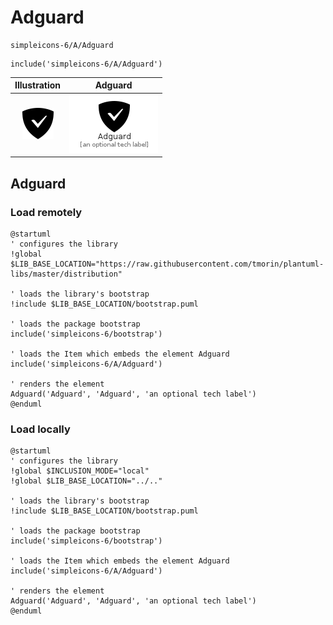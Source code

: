 # Adguard


```text
simpleicons-6/A/Adguard
```

```text
include('simpleicons-6/A/Adguard')
```



| Illustration | Adguard |
| :---: | :---: |
| ![illustration for Illustration](../../simpleicons-6/A/Adguard.png) | ![illustration for Adguard](../../simpleicons-6/A/Adguard.Local.png) |




## Adguard

### Load remotely
```plantuml
@startuml
' configures the library
!global $LIB_BASE_LOCATION="https://raw.githubusercontent.com/tmorin/plantuml-libs/master/distribution"

' loads the library's bootstrap
!include $LIB_BASE_LOCATION/bootstrap.puml

' loads the package bootstrap
include('simpleicons-6/bootstrap')

' loads the Item which embeds the element Adguard
include('simpleicons-6/A/Adguard')

' renders the element
Adguard('Adguard', 'Adguard', 'an optional tech label')
@enduml
```

### Load locally
```plantuml
@startuml
' configures the library
!global $INCLUSION_MODE="local"
!global $LIB_BASE_LOCATION="../.."

' loads the library's bootstrap
!include $LIB_BASE_LOCATION/bootstrap.puml

' loads the package bootstrap
include('simpleicons-6/bootstrap')

' loads the Item which embeds the element Adguard
include('simpleicons-6/A/Adguard')

' renders the element
Adguard('Adguard', 'Adguard', 'an optional tech label')
@enduml
```

